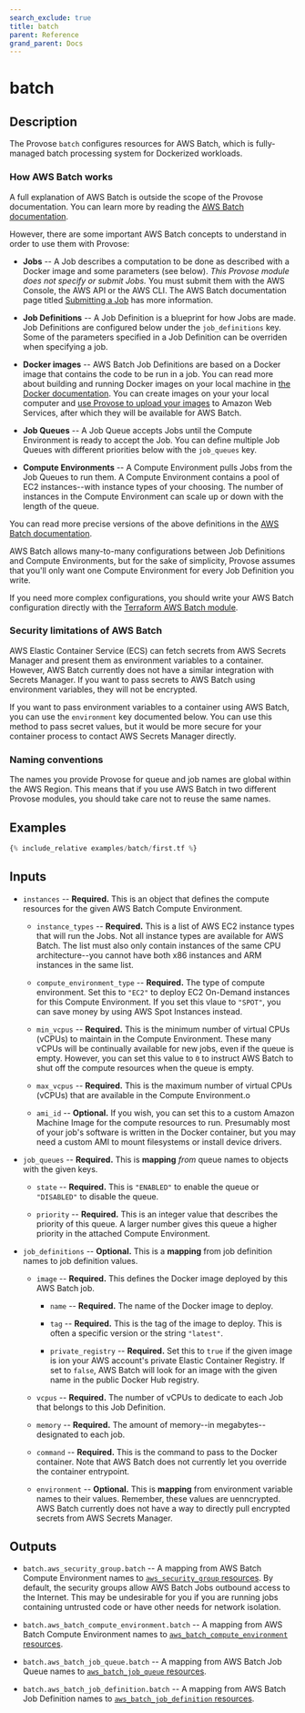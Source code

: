 ```yaml
---
search_exclude: true
title: batch
parent: Reference
grand_parent: Docs
---
```


# batch

## Description

The Provose `batch` configures resources for AWS Batch, which is fully-managed batch processing system for Dockerized workloads.

### How AWS Batch works

A full explanation of AWS Batch is outside the scope of the Provose documentation. You can learn more by reading the [AWS Batch documentation](https://docs.aws.amazon.com/batch/index.html).

However, there are some important AWS Batch concepts to understand in order to use them with Provose:

- **Jobs** -- A Job describes a computation to be done as described with a Docker image and some parameters (see below). _This Provose module does not specify or submit Jobs._ You must submit them with the AWS Console, the AWS API or the AWS CLI. The AWS Batch documentation page titled [Submitting a Job](https://docs.aws.amazon.com/batch/latest/userguide/submit_job.html) has more information.

- **Job Definitions** -- A Job Definition is a blueprint for how Jobs are made. Job Definitions are configured below under the `job_definitions` key. Some of the parameters specified in a Job Definition can be overriden when specifying a job.

- **Docker images** -- AWS Batch Job Definitions are based on a Docker image that contains the code to be run in a job. You can read more about building and running Docker images on your local machine in [the Docker documentation](https://docs.docker.com/get-started/part2/). You can create images on your your local computer and [use Provose to upload your images](../images/) to Amazon Web Services, after which they will be available for AWS Batch.

- **Job Queues** -- A Job Queue accepts Jobs until the Compute Environment is ready to accept the Job. You can define multiple Job Queues with different priorities below with the `job_queues` key.

- **Compute Environments** -- A Compute Environment pulls Jobs from the Job Queues to run them. A Compute Environment contains a pool of EC2 instances--with instance types of your choosing. The number of instances in the Compute Environment can scale up or down with the length of the queue.

You can read more precise versions of the above definitions in the [AWS Batch documentation](https://docs.aws.amazon.com/batch/latest/userguide/what-is-batch.html).

AWS Batch allows many-to-many configurations between Job Definitions and Compute Environments, but for the sake of simplicity, Provose assumes that you'll only want one Compute Environment for every Job Definition you write.

If you need more complex configurations, you should write your AWS Batch configuration directly with the [Terraform AWS Batch module](https://registry.terraform.io/providers/hashicorp/aws/3.0.0/docs/resources/batch_compute_environment).

### Security limitations of AWS Batch

AWS Elastic Container Service (ECS) can fetch secrets from AWS Secrets Manager and present them as environment variables to a container. However, AWS Batch currently does not have a similar integration with Secrets Manager. If you want to pass secrets to AWS Batch using environment variables, they will not be encrypted.

If you want to pass environment variables to a container using AWS Batch, you can use the `environment` key documented below. You can use this method to pass secret values, but it would be more secure for your container process to contact AWS Secrets Manager directly.

### Naming conventions

The names you provide Provose for queue and job names are global within the AWS Region. This means that if you use AWS Batch in two different Provose modules, you should take care not to reuse the same names.

## Examples

```terraform
{% include_relative examples/batch/first.tf %}
```

## Inputs

- `instances` -- **Required.** This is an object that defines the compute resources for the given AWS Batch Compute Environment.

  - `instance_types` -- **Required.** This is a list of AWS EC2 instance types that will run the Jobs. Not all instance types are available for AWS Batch. The list must also only contain instances of the same CPU architecture--you cannot have both x86 instances and ARM instances in the same list.

  - `compute_environment_type` -- **Required.** The type of compute environment. Set this to `"EC2"` to deploy EC2 On-Demand instances for this Compute Environment. If you set this vlaue to `"SPOT"`, you can save money by using AWS Spot Instances instead.

  - `min_vcpus` -- **Required.** This is the minimum number of virtual CPUs (vCPUs) to maintain in the Compute Environment. These many vCPUs will be continually available for new jobs, even if the queue is empty. However, you can set this value to `0` to instruct AWS Batch to shut off the compute resources when the queue is empty.

  - `max_vcpus` -- **Required.** This is the maximum number of virtual CPUs (vCPUs) that are available in the Compute Environment.o

  - `ami_id` -- **Optional.** If you wish, you can set this to a custom Amazon Machine Image for the compute resources to run. Presumably most of your job's software is written in the Docker container, but you may need a custom AMI to mount filesystems or install device drivers.

- `job_queues` -- **Required.** This is **mapping** _from_ queue names to objects with the given keys.

  - `state` -- **Required.** This is `"ENABLED"` to enable the queue or `"DISABLED"` to disable the queue.

  - `priority` -- **Required.** This is an integer value that describes the priority of this queue. A larger number gives this queue a higher priority in the attached Compute Environment.

- `job_definitions` -- **Optional.** This is a **mapping** from job definition names to job definition values.

  - `image` -- **Required.** This defines the Docker image deployed by this AWS Batch job.

    - `name` -- **Required.** The name of the Docker image to deploy.

    - `tag` -- **Required.** This is the tag of the image to deploy. This is often a specific version or the string `"latest"`.

    - `private_registry` -- **Required.** Set this to `true` if the given image is ion your AWS account's private Elastic Container Registry. If set to `false`, AWS Batch will look for an image with the given name in the public Docker Hub registry.

  - `vcpus` -- **Required.** The number of vCPUs to dedicate to each Job that belongs to this Job Definition.

  - `memory` -- **Required.** The amount of memory--in megabytes--designated to each job.

  - `command` -- **Required.** This is the command to pass to the Docker container. Note that AWS Batch does not currently let you override the container entrypoint.

  - `environment` -- **Optional.** This is **mapping** from environment variable names to their values. Remember, these values are uenncrypted. AWS Batch currently does not have a way to directly pull encrypted secrets from AWS Secrets Manager.

## Outputs

<!--
 - `batch.aws_iam_role.batch__execution_role` --
 - `batch.aws_iam_role.batch__service_role` --
 - `batch.aws_iam_role.batch__spot_fleet_role` --
 - `batch.aws_iam_instance_profile.batch__execution_role` --
 -->

- `batch.aws_security_group.batch` -- A mapping from AWS Batch Compute Environment names to [`aws_security_group` resources](https://registry.terraform.io/providers/hashicorp/aws/3.0.0/docs/resources/security_group). By default, the security groups allow AWS Batch Jobs outbound access to the Internet. This may be undesirable for you if you are running jobs containing untrusted code or have other needs for network isolation.

- `batch.aws_batch_compute_environment.batch` -- A mapping from AWS Batch Compute Environment names to [`aws_batch_compute_environment` resources](https://registry.terraform.io/providers/hashicorp/aws/3.0.0/docs/resources/batch_compute_environment).

- `batch.aws_batch_job_queue.batch` -- A mapping from AWS Batch Job Queue names to [`aws_batch_job_queue` resources](https://registry.terraform.io/providers/hashicorp/aws/3.0.0/docs/resources/batch_job_queue).

- `batch.aws_batch_job_definition.batch` -- A mapping from AWS Batch Job Definition names to [`aws_batch_job_definition` resources](https://registry.terraform.io/providers/hashicorp/aws/3.0.0/docs/resources/batch_job_definition).
